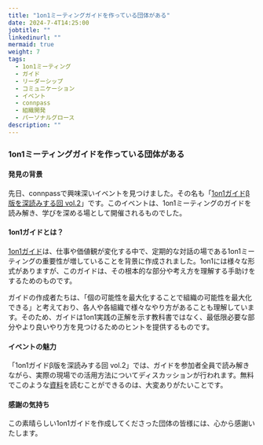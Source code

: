 ```yaml
---
title: "1on1ミーティングガイドを作っている団体がある"
date: 2024-7-4T14:25:00
jobtitle: ""
linkedinurl: ""
mermaid: true
weight: 7
tags:
  - 1on1ミーティング
  - ガイド
  - リーダーシップ
  - コミュニケーション
  - イベント
  - connpass
  - 組織開発
  - パーソナルグロース
description: ""
---
```


### 1on1ミーティングガイドを作っている団体がある

#### 発見の背景

先日、connpassで興味深いイベントを見つけました。その名も「[1on1ガイドβ版を深読みする回 vol.2](https://career-update-org.connpass.com/event/324235/)」です。このイベントは、1on1ミーティングのガイドを読み解き、学びを深める場として開催されるものでした。

#### 1on1ガイドとは？

[1on1ガイド](https://guide.1on1guide.org/contents/prerequisites-for-1on1.html)は、仕事や価値観が変化する中で、定期的な対話の場である1on1ミーティングの重要性が増していることを背景に作成されました。1on1には様々な形式がありますが、このガイドは、その根本的な部分や考え方を理解する手助けをするためのものです。

ガイドの作成者たちは、「個の可能性を最大化することで組織の可能性を最大化できる」と考えており、各人や各組織で様々なやり方があることも理解しています。そのため、ガイドは1on1実践の正解を示す教科書ではなく、最低限必要な部分やより良いやり方を見つけるためのヒントを提供するものです。

#### イベントの魅力

「1on1ガイドβ版を深読みする回 vol.2」では、ガイドを参加者全員で読み解きながら、実際の現場での活用方法についてディスカッションが行われます。無料でこのような[資料](https://guide.1on1guide.org/contents/prerequisites-for-1on1.html)を読むことができるのは、大変ありがたいことです。

#### 感謝の気持ち

この素晴らしい1on1ガイドを作成してくださった団体の皆様には、心から感謝いたします。
